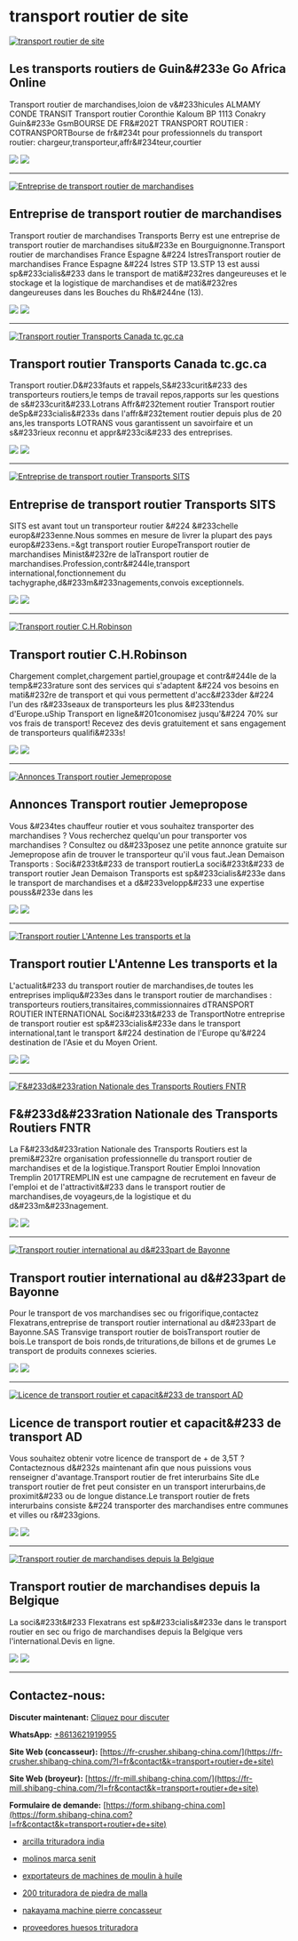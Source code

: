 # transport routier de site

<a href="https://swt.shibang-china.com/?l=fr&img&k=transport+routier+de+site" target="_blank">![transport routier de site](http://static.shibang-china.com/all-800x300/1369.jpg)</a>

## Les transports routiers de Guin&#233e Go Africa Online
Transport routier de marchandises,loion de v&#233hicules ALMAMY CONDE TRANSIT Transport routier Coronthie Kaloum BP 1113 Conakry Guin&#233e GsmBOURSE DE FR&#202T TRANSPORT ROUTIER : COTRANSPORTBourse de fr&#234t pour professionnels du transport routier: chargeur,transporteur,affr&#234teur,courtier


<a href="https://whatsapp.shibangsoft.com/WhatsApp.php" target="_blank" title="WhatsApp">![](http://static.shibang-china.com/icon/whatsapp.png)</a> <a href="https://swt.shibang-china.com/?l=fr&icon&k=transport+routier+de+site" target="_blank">![](http://static.shibang-china.com/icon/chat-fr.png)</a>

---

<a href="https://swt.shibang-china.com/?l=fr&img&k=transport+routier+de+site" target="_blank">![Entreprise de transport routier de marchandises](http://static.shibang-china.com/all-800x300/48.jpg)</a>

## Entreprise de transport routier de marchandises
Transport routier de marchandises Transports Berry est une entreprise de transport routier de marchandises situ&#233e en Bourguignonne.Transport routier de marchandises France Espagne &#224 IstresTransport routier de marchandises France Espagne &#224 Istres STP 13.STP 13 est aussi sp&#233cialis&#233 dans le transport de mati&#232res dangeureuses et le stockage et la logistique de marchandises et de mati&#232res dangeureuses dans les Bouches du Rh&#244ne (13).


<a href="https://whatsapp.shibangsoft.com/WhatsApp.php" target="_blank" title="WhatsApp">![](http://static.shibang-china.com/icon/whatsapp.png)</a> <a href="https://swt.shibang-china.com/?l=fr&icon&k=transport+routier+de+site" target="_blank">![](http://static.shibang-china.com/icon/chat-fr.png)</a>

---

<a href="https://swt.shibang-china.com/?l=fr&img&k=transport+routier+de+site" target="_blank">![Transport routier Transports Canada tc.gc.ca](http://static.shibang-china.com/all-800x300/670.jpg)</a>

## Transport routier Transports Canada tc.gc.ca
Transport routier.D&#233fauts et rappels,S&#233curit&#233 des transporteurs routiers,le temps de travail repos,rapports sur les questions de s&#233curit&#233.Lotrans Affr&#232tement routier Transport routier deSp&#233cialis&#233s dans l'affr&#232tement routier depuis plus de 20 ans,les transports LOTRANS vous garantissent un savoirfaire et un s&#233rieux reconnu et appr&#233ci&#233 des entreprises.


<a href="https://whatsapp.shibangsoft.com/WhatsApp.php" target="_blank" title="WhatsApp">![](http://static.shibang-china.com/icon/whatsapp.png)</a> <a href="https://swt.shibang-china.com/?l=fr&icon&k=transport+routier+de+site" target="_blank">![](http://static.shibang-china.com/icon/chat-fr.png)</a>

---

<a href="https://swt.shibang-china.com/?l=fr&img&k=transport+routier+de+site" target="_blank">![Entreprise de transport routier Transports SITS](http://static.shibang-china.com/all-800x300/1471.jpg)</a>

## Entreprise de transport routier Transports SITS
SITS est avant tout un transporteur routier &#224 &#233chelle europ&#233enne.Nous sommes en mesure de livrer la plupart des pays europ&#233ens.=&gt transport routier EuropeTransport routier de marchandises Minist&#232re de laTransport routier de marchandises.Profession,contr&#244le,transport international,fonctionnement du tachygraphe,d&#233m&#233nagements,convois exceptionnels.


<a href="https://whatsapp.shibangsoft.com/WhatsApp.php" target="_blank" title="WhatsApp">![](http://static.shibang-china.com/icon/whatsapp.png)</a> <a href="https://swt.shibang-china.com/?l=fr&icon&k=transport+routier+de+site" target="_blank">![](http://static.shibang-china.com/icon/chat-fr.png)</a>

---

<a href="https://swt.shibang-china.com/?l=fr&img&k=transport+routier+de+site" target="_blank">![Transport routier C.H.Robinson](http://static.shibang-china.com/all-800x300/287.jpg)</a>

## Transport routier C.H.Robinson
Chargement complet,chargement partiel,groupage et contr&#244le de la temp&#233rature sont des services qui s'adaptent &#224 vos besoins en mati&#232re de transport et qui vous permettent d'acc&#233der &#224 l'un des r&#233seaux de transporteurs les plus &#233tendus d'Europe.uShip Transport en ligne&#201conomisez jusqu'&#224 70% sur vos frais de transport! Recevez des devis gratuitement et sans engagement de transporteurs qualifi&#233s!


<a href="https://whatsapp.shibangsoft.com/WhatsApp.php" target="_blank" title="WhatsApp">![](http://static.shibang-china.com/icon/whatsapp.png)</a> <a href="https://swt.shibang-china.com/?l=fr&icon&k=transport+routier+de+site" target="_blank">![](http://static.shibang-china.com/icon/chat-fr.png)</a>

---

<a href="https://swt.shibang-china.com/?l=fr&img&k=transport+routier+de+site" target="_blank">![Annonces Transport routier Jemepropose](http://static.shibang-china.com/all-800x300/1439.jpg)</a>

## Annonces Transport routier Jemepropose
Vous &#234tes chauffeur routier et vous souhaitez transporter des marchandises ? Vous recherchez quelqu'un pour transporter vos marchandises ? Consultez ou d&#233posez une petite annonce gratuite sur Jemepropose afin de trouver le transporteur qu'il vous faut.Jean Demaison Transports : Soci&#233t&#233 de transport routierLa soci&#233t&#233 de transport routier Jean Demaison Transports est sp&#233cialis&#233e dans le transport de marchandises et a d&#233velopp&#233 une expertise pouss&#233e dans les


<a href="https://whatsapp.shibangsoft.com/WhatsApp.php" target="_blank" title="WhatsApp">![](http://static.shibang-china.com/icon/whatsapp.png)</a> <a href="https://swt.shibang-china.com/?l=fr&icon&k=transport+routier+de+site" target="_blank">![](http://static.shibang-china.com/icon/chat-fr.png)</a>

---

<a href="https://swt.shibang-china.com/?l=fr&img&k=transport+routier+de+site" target="_blank">![Transport routier L'Antenne Les transports et la](http://static.shibang-china.com/all-800x300/687.jpg)</a>

## Transport routier L'Antenne Les transports et la
L'actualit&#233 du transport routier de marchandises,de toutes les entreprises impliqu&#233es dans le transport routier de marchandises : transporteurs routiers,transitaires,commissionnaires dTRANSPORT ROUTIER INTERNATIONAL Soci&#233t&#233 de TransportNotre entreprise de transport routier est sp&#233cialis&#233e dans le transport international,tant le transport &#224 destination de l'Europe qu'&#224 destination de l'Asie et du Moyen Orient.


<a href="https://whatsapp.shibangsoft.com/WhatsApp.php" target="_blank" title="WhatsApp">![](http://static.shibang-china.com/icon/whatsapp.png)</a> <a href="https://swt.shibang-china.com/?l=fr&icon&k=transport+routier+de+site" target="_blank">![](http://static.shibang-china.com/icon/chat-fr.png)</a>

---

<a href="https://swt.shibang-china.com/?l=fr&img&k=transport+routier+de+site" target="_blank">![F&#233d&#233ration Nationale des Transports Routiers FNTR](http://static.shibang-china.com/all-800x300/276.jpg)</a>

## F&#233d&#233ration Nationale des Transports Routiers FNTR
La F&#233d&#233ration Nationale des Transports Routiers est la premi&#232re organisation professionnelle du transport routier de marchandises et de la logistique.Transport Routier Emploi Innovation Tremplin 2017TREMPLIN est une campagne de recrutement en faveur de l'emploi et de l'attractivit&#233 dans le transport routier de marchandises,de voyageurs,de la logistique et du d&#233m&#233nagement.


<a href="https://whatsapp.shibangsoft.com/WhatsApp.php" target="_blank" title="WhatsApp">![](http://static.shibang-china.com/icon/whatsapp.png)</a> <a href="https://swt.shibang-china.com/?l=fr&icon&k=transport+routier+de+site" target="_blank">![](http://static.shibang-china.com/icon/chat-fr.png)</a>

---

<a href="https://swt.shibang-china.com/?l=fr&img&k=transport+routier+de+site" target="_blank">![Transport routier international au d&#233part de Bayonne](http://static.shibang-china.com/all-800x300/1163.jpg)</a>

## Transport routier international au d&#233part de Bayonne
Pour le transport de vos marchandises sec ou frigorifique,contactez Flexatrans,entreprise de transport routier international au d&#233part de Bayonne.SAS Transvige transport routier de boisTransport routier de bois.Le transport de bois ronds,de triturations,de billons et de grumes Le transport de produits connexes scieries.


<a href="https://whatsapp.shibangsoft.com/WhatsApp.php" target="_blank" title="WhatsApp">![](http://static.shibang-china.com/icon/whatsapp.png)</a> <a href="https://swt.shibang-china.com/?l=fr&icon&k=transport+routier+de+site" target="_blank">![](http://static.shibang-china.com/icon/chat-fr.png)</a>

---

<a href="https://swt.shibang-china.com/?l=fr&img&k=transport+routier+de+site" target="_blank">![Licence de transport routier et capacit&#233 de transport AD](http://static.shibang-china.com/all-800x300/277.jpg)</a>

## Licence de transport routier et capacit&#233 de transport AD
Vous souhaitez obtenir votre licence de transport de + de 3,5T ? Contacteznous d&#232s maintenant afin que nous puissions vous renseigner d'avantage.Transport routier de fret interurbains Site dLe transport routier de fret peut consister en un transport interurbains,de proximit&#233 ou de longue distance.Le transport routier de frets interurbains consiste &#224 transporter des marchandises entre communes et villes ou r&#233gions.


<a href="https://whatsapp.shibangsoft.com/WhatsApp.php" target="_blank" title="WhatsApp">![](http://static.shibang-china.com/icon/whatsapp.png)</a> <a href="https://swt.shibang-china.com/?l=fr&icon&k=transport+routier+de+site" target="_blank">![](http://static.shibang-china.com/icon/chat-fr.png)</a>

---

<a href="https://swt.shibang-china.com/?l=fr&img&k=transport+routier+de+site" target="_blank">![Transport routier de marchandises depuis la Belgique](http://static.shibang-china.com/all-800x300/672.jpg)</a>

## Transport routier de marchandises depuis la Belgique
La soci&#233t&#233 Flexatrans est sp&#233cialis&#233e dans le transport routier en sec ou frigo de marchandises depuis la Belgique vers l'international.Devis en ligne.

<a href="https://whatsapp.shibangsoft.com/WhatsApp.php" target="_blank" title="WhatsApp">![](http://static.shibang-china.com/icon/whatsapp.png)</a> <a href="https://swt.shibang-china.com/?l=fr&icon&k=transport+routier+de+site" target="_blank">![](http://static.shibang-china.com/icon/chat-fr.png)</a>

---
## Contactez-nous:

**Discuter maintenant:** [Cliquez pour discuter](https://swt.shibang-china.com?l=fr&contact&k=transport+routier+de+site)

**WhatsApp:**  [+8613621919955](https://whatsapp.shibangsoft.com/WhatsApp.php)

**Site Web (concasseur):** [https://fr-crusher.shibang-china.com/](https://fr-crusher.shibang-china.com/?l=fr&contact&k=transport+routier+de+site)

**Site Web (broyeur):** [https://fr-mill.shibang-china.com/](https://fr-mill.shibang-china.com/?l=fr&contact&k=transport+routier+de+site)

**Formulaire de demande:** [https://form.shibang-china.com](https://form.shibang-china.com?l=fr&contact&k=transport+routier+de+site)

* [arcilla trituradora india](../63/arcilla%20trituradora%20india.md)

* [molinos marca senit](../64/molinos%20marca%20senit.md)

* [exportateurs de machines de moulin à huile](../62/exportateurs%20de%20machines%20de%20moulin%20%C3%A0%20huile.md)

* [200 trituradora de piedra de malla](../62/200%20trituradora%20de%20piedra%20de%20malla.md)

* [nakayama machine pierre concasseur](../61/nakayama%20machine%20pierre%20concasseur.md)

* [proveedores huesos trituradora](../63/proveedores%20huesos%20trituradora.md)